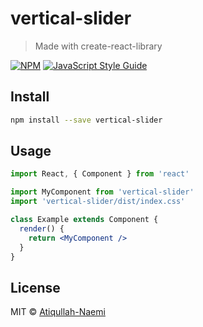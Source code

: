 # vertical-slider

> Made with create-react-library

[![NPM](https://img.shields.io/npm/v/vertical-slider.svg)](https://www.npmjs.com/package/vertical-slider) [![JavaScript Style Guide](https://img.shields.io/badge/code_style-standard-brightgreen.svg)](https://standardjs.com)

## Install

```bash
npm install --save vertical-slider
```

## Usage

```jsx
import React, { Component } from 'react'

import MyComponent from 'vertical-slider'
import 'vertical-slider/dist/index.css'

class Example extends Component {
  render() {
    return <MyComponent />
  }
}
```

## License

MIT © [Atiqullah-Naemi](https://github.com/Atiqullah-Naemi)
